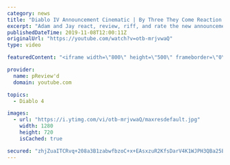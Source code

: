```yaml
---
category: news
title: "Diablo IV Announcement Cinematic | By Three They Come Reaction / Review / Rating"
excerpt: "Adam and Jay react, review, riff, and rate the new announcement cinematic everyone wanted to see last year at Blizzcon, Diablo IV 'By Three They Come'."
publishedDateTime: 2019-11-08T12:00:11Z
originalUrl: "https://youtube.com/watch?v=otb-mrjvwaQ"
type: video

featuredContent: "<iframe width=\"800\" height=\"500\" frameborder=\"0\" src=\"https://www.youtube.com/embed/otb-mrjvwaQ\" allow=\"accelerometer; autoplay; encrypted-media; gyroscope; picture-in-picture\" allowfullscreen></iframe>"

provider:
  name: pReview'd
  domain: youtube.com

topics:
  - Diablo 4

images:
  - url: "https://i.ytimg.com/vi/otb-mrjvwaQ/maxresdefault.jpg"
    width: 1280
    height: 720
    isCached: true

secured: "zhjZuaITCRvq+208a3B1zabwfbzoC+x+EAsxzuR2KfsDarV4K1WJPH3QBa25EDq246pLz1zBJMn+S5ys7ZbyE8nLvjtCt64q4NhuSS1kZoebAMqfBgQF2j82b9j3lx+xH/4ZPSr4sK/LCL702jGWk9m+yedKkU2MqNAmAVeTDwn3yU2+AQJX9I9cVOvmEwz6RR8nBWJRvYVcXz+MCfB2molYwt9ja0SXtOzXMUIG3dTTk4+WoDBE7AqaO9dt6xO/Hydy6GDkUbPc4gDk2cdcc2OXiH+0uNHwJkJuOtBXZbA0UrjdWRoR+z5+0ZsHLXECYgjcCjCaVn8jjb8IAhHcrUTdaIEsDUtykb+3CSH3D1II3yn6DSb0iE/b4ctKv8dGmpje/b6+88Otr1fE1mlsJ5b42hwM7Zq449VE1O2m1qxzdkQXLxAaEalN3vubNjtZ;fHwBS2ZGdlN4oMaoh9YqDA=="
---
```


